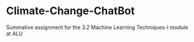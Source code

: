 # Climate-Change-ChatBot
Summative assignment for the 3.2 Machine Learning Techniques-I module at ALU
